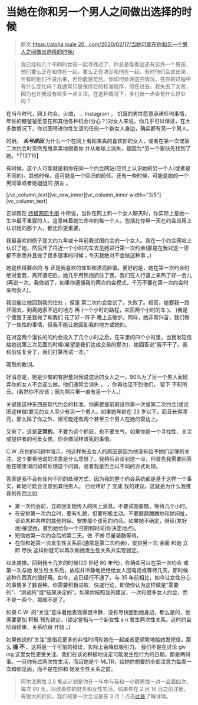 # 当她在你和另一个男人之间做出选择的时候

> 原文:[https://alpha male 20 . com/2020/02/17/当她可能在你和另一个男人之间做出选择的时候/](https://alphamale20.com/2020/02/17/when-she-might-be-choosing-between-you-and-another-guy/)

> 我已经和几个不同的女孩一起寻找过了，你总是能看出还有另外一个男孩，他们要么正在和你在一起，要么正在决定和他在一起。有时他们会说出来，但有时他们不说出来，但你能感觉到。你如何处理这些情况，在你的过程中有什么变化吗？我通常只是保持它的标准程序，但在过去，我失去了女孩，因为也许我没有给多一点关注。在这种情况下，多付出一点会有什么好处吗？

在当今时代，网上约会，火绒， ，Instagram ， 饥饿的男性愿意承诺任何事情，年长的糖爸爸愿意在和其他各种机会(分心？)对女人来说，你几乎可以保证，在大多数情况下，你试图带进你性生活的任何一个新女人身边，确实都有另一个男人。

的确， ***头号原因*** 为什么一个在网上看起来真的喜欢你的女人，或者在第一次或第二次约会时突然鬼鬼祟祟地跟着你 并从地球上消失，是因为*另一个家伙先找到了她。*T13T15】

有时候，这个人可能就是和你在同一个约会网站/应用上认识她的另一个人(或者是不同的)。其他时候，这可能是一个回归的前任。还有一些时候，可能是她的一个男同事或者她姐姐的 朋友 。

[/vc_column_text][vc_row_inner][vc_column_inner width="3/5"][vc_column_text]

正如我在 [终极网恋手册](http://www.onlinedatingsuccessnow.com) 中所说，当你在网上和一个女人聊天时，你实际上是她一生中最不重要的人。这意味着她生命中的每一个人，包括比你早一天在约会应用上认识她的那个人，都比你更重要。

我最喜欢的例子是大约九年或十年前我试图约会的一个女人。我在一个约会网站上认识了她，然后开了将近一个小时的车去见她进行第一次约会(那是在我对这一切都不熟悉并且做了很多错事的时候；今天我绝对不会做这种事 。)

她是热得要命的 与 正是我喜欢的体型和漂亮脸蛋。更好的是，她在第一次约会时绝对爱我，离开酒吧后，她几乎用熊抱抓住了我，我们在人行道上亲热了好一会儿(再说一次，我做错了，如果你遵循我的两次约会模式，千万不要在第一次约会时亲吻女人)。

我没能让她回到我的住处 ，但是 第二次约会尝试了，失败了。相反，她要我一路开回去，到离她家不远的地方 再 (一个小时的路程，来回两个小时的车 )。 )我是个傻蛋于是我做了和我们 花了好一阵子 晚上去散步。同样，她非常兴奋，我们做了一些性的事情，但我不能让她回到我的地方或她的。

在对这两个漫长的的约会投入了几个小时之后，在车里的四个小时里，当我发短信给她说第三次见面的时候(希望是我们达成交易的那次)，她回答说“我不干了。我和前任复合了，我们打算再试一次。”

吸取的教训。

好消息是，她是少有的有胆量对我说这话的女人之一。90%为了另一个男人而抛弃你的女人不会这么做。他们通常会消失 ， ，你再也见不到他们， 留下 不知所云。(虽然你不应该；因为照片里一直有另一个人。)

关键是这种东西是现代约会的标准。你需要提前假设你第一次或第二次约会(或试图这样做)要见的女人至少有另一个男人。如果她年龄在 23 岁以下，而且长得漂亮，那么除了你之外，很可能还有两个甚至三个男人在她的雷达上。

又来了，这是**正常的**。不要为这个抓狂，也不要生气。如果你是一个寻找性、关注或提供者的可爱女孩，你会做同样该死的事情。

C.W .在他的问题中暗示，他这样失去女人的原因是因为他没有给予她们足够的关注。这个要看他说的注意是什么意思了。我稍后会谈到这一点，但首先我需要回答他在哪里询问如何处理这个问题，或者我是否会以不同的方式处理。

答案是我不会有任何不同的处理方式，因为我的整个约会系统都是基于这样一个事实，即她可能会注意到其他男人。 已经烤好了 变成 我的建议。这就是为什么我推荐的东西比如:

*   第一次约会前，立即回复她传入的网上消息。不要试图耍酷，等待几个小时。
*   在安排第一次约会时，要有礼貌，但要积极主动。不要磨磨蹭蹭地和她闲扯，谈论各种各样的其他狗屎。安排那个该死的约会。如果她不确定，继续(友好地)催促她，直到她给你一个日期和时间(你决定地点)。
*   短信她第一次约会后的第二天。做 *不做* 尽量装酷等待。
*   在你和她第一次发生性关系后(通常是第二次约会)，安排另一次 会面 和她 立即 尽快 这样你就可以再次和她发生性关系并实现锁定。

以此类推。回到我十几岁的时候(20 世纪 80 年代)，你确实可以在第一次约会 或第一次与她 发生性关系后，放松并冷静地拒绝给女人回电话或等待几天。那时候这种东西真的很好用。如今，这已经行不通了。与 35 年前相比，如今让女性分心的事情多了数百种。你需要积极进取，快速行动，即使你认为这样做是“需要的”、“测试的”或“结果决定的”。如果你按照我的建议，一次和很多女人约会，而不是一两个，那就不是了。

如果 C.W .的“关注”意味着他表现得很冷静，没有尽快回到她身边，那么是的，他需要更加 积极 预先锁定。(锁定是指与一个新女性 a n 发生两次性关系。这时约会阶段结束，关系阶段 开始 。)

如果他说的“关注”是指花更多的非性时间和她在一起或者更频繁地给她发短信，那么 **操** **不** 。这将是一个可怕的错误，实际上会降低吸引力。 我们不是在讨论 giv ing 这里女性更受关注。我们在谈论积极地设定可能发生性行为的日期。那是两码事。一旦你有过两次性生活，而且她是个 MLTR，给她你想要的全部注意力每周一次和你见面，而不是在你和 她发生性关系之前。

> 阿尔法男性 2.0 焦点计划是你在一年中与我和一小群男性一对一会面四次，每次 90 天，以改善你的财务和女性生活。如果你在 2 月 16 日之前注册，有很大的折扣，我们的第一次会议是在 3 月！点击[此处](https://alphamale20.kartra.com/page/aem42)了解详情。